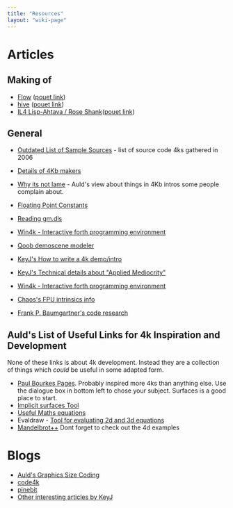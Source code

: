 ```yaml
---
title: "Resources"
layout: "wiki-page"
---
```


# Articles

## Making of

* [Flow](about-flow2) ([pouet link](http://www.pouet.net/prod.php?which=30589))
* [hive](about-hive) ([pouet link](http://www.pouet.net/prod.php?which=24951))
* [IL4 Lisp-Ahtava / Rose Shank](il4-lisp-ahtava)([pouet link](http://www.pouet.net/prod.php?which=31524))

## General

* [Outdated List of Sample Sources](sample-sources) - list of source code 4ks gathered in 2006

* [Details of 4Kb makers](details-of-4kb-makers)
* [Why its not lame](why-its-not-lame) - Auld's view about things in 4Kb intros some people complain about.
* [Floating Point Constants](floating-point-constants)
* [Reading gm.dls](reading-gm.dls)
* [Win4k - Interactive forth programming environment](http://neoscientists.org/~plex/win4k/index.html)
* [Qoob demoscene modeler](http://qoob.weebly.com/)

* [KeyJ's How to write a 4k demo/intro](http://keyj.emphy.de/how-to-write-a-4k-intro/)
* [KeyJ's Technical details about "Applied Mediocrity"](http://keyj.emphy.de/applied-mediocrity/)

* [Win4k - Interactive forth programming environment](http://neoscientists.org/~plex/win4k/index.html)
* [Chaos's FPU intrinsics info](http://www.xyzw.de/c190.html) 
* [Frank P. Baumgartner's code research](http://www.active-web.cc/html/research/research/)

## Auld's List of Useful Links for 4k Inspiration and Development

None of these links is about 4k development. Instead they are a collection of things which *could* be useful in some adapted form.

*   [Paul Bourkes Pages](http://local.wasp.uwa.edu.au/~pbourke/ "http://local.wasp.uwa.edu.au/~pbourke/"). Probably inspired more 4ks than anything else. Use the dialogue box in bottom left to chose your subject. Surfaces is a good place to start.
*   [Implicit surfaces Tool](http://www.leweyg.com/download/impview.html "http://www.leweyg.com/download/impview.html")
*   [Useful Maths equations](http://rsp.math.brandeis.edu/3d-xplormath/Surface/gallery.html "http://rsp.math.brandeis.edu/3d-xplormath/Surface/gallery.html")
*   Evaldraw - [Tool for evaluating 2d and 3d equations](http://advsys.net/ken/download.htm#evaldraw "http://advsys.net/ken/download.htm#evaldraw")
*   [Mandelbrot++](http://www.superliminal.com/fractals/bbrot/bbrot.htm "http://www.superliminal.com/fractals/bbrot/bbrot.htm") Dont forget to check out the 4d examples

# Blogs

* [Auld's Graphics Size Coding](http://sizecoding.blogspot.com/)
* [code4k](http://code4k.blogspot.com/)
* [pinebit](http://sites.google.com/site/pinebitway/)
* [Other interesting articles by KeyJ](http://keyj.emphy.de/category/computer-fun/demoscene/)
